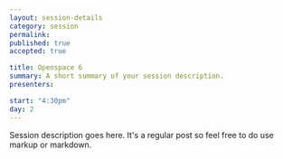 ```yaml
---
layout: session-details
category: session
permalink: 
published: true
accepted: true

title: Openspace 6
summary: A short summary of your session description.
presenters: 

start: "4:30pm"
day: 2
---
```


Session description goes here. It's a regular post so feel free to do use markup or markdown.
